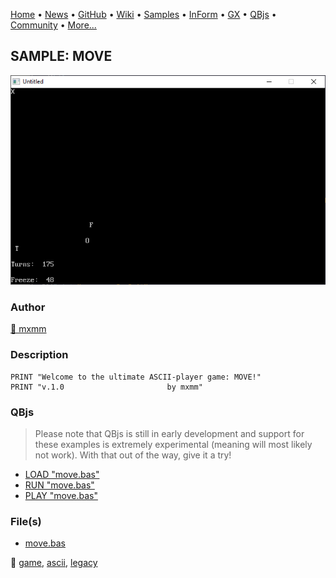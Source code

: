 [Home](https://qb64.com) • [News](../../news.md) • [GitHub](https://github.com/QB64Official/qb64) • [Wiki](https://github.com/QB64Official/qb64/wiki) • [Samples](../../samples.md) • [InForm](../../inform.md) • [GX](../../gx.md) • [QBjs](../../qbjs.md) • [Community](../../community.md) • [More...](../../more.md)

## SAMPLE: MOVE

![screenshot.png](img/screenshot.png)

### Author

[🐝 mxmm](../mxmm.md) 

### Description

```text
PRINT "Welcome to the ultimate ASCII-player game: MOVE!"
PRINT "v.1.0                       by mxmm"
```

### QBjs

> Please note that QBjs is still in early development and support for these examples is extremely experimental (meaning will most likely not work). With that out of the way, give it a try!

* [LOAD "move.bas"](https://v6p9d9t4.ssl.hwcdn.net/html/6022890/index.html?src=https://qb64.com/samples/move/src/move.bas)
* [RUN "move.bas"](https://v6p9d9t4.ssl.hwcdn.net/html/6022890/index.html?mode=auto&src=https://qb64.com/samples/move/src/move.bas)
* [PLAY "move.bas"](https://v6p9d9t4.ssl.hwcdn.net/html/6022890/index.html?mode=play&src=https://qb64.com/samples/move/src/move.bas)

### File(s)

* [move.bas](src/move.bas)

🔗 [game](../game.md), [ascii](../ascii.md), [legacy](../legacy.md)
